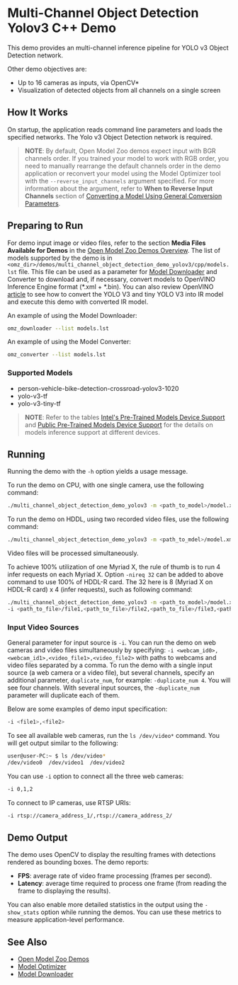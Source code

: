 # Multi-Channel Object Detection Yolov3 C++ Demo

This demo provides an multi-channel inference pipeline for YOLO v3 Object Detection network.

Other demo objectives are:

* Up to 16 cameras as inputs, via OpenCV*
* Visualization of detected objects from all channels on a single screen

## How It Works

On startup, the application reads command line parameters and loads the specified networks. The Yolo v3 Object Detection network is required.

> **NOTE**: By default, Open Model Zoo demos expect input with BGR channels order. If you trained your model to work with RGB order, you need to manually rearrange the default channels order in the demo application or reconvert your model using the Model Optimizer tool with the `--reverse_input_channels` argument specified. For more information about the argument, refer to **When to Reverse Input Channels** section of [Converting a Model Using General Conversion Parameters](https://docs.openvino.ai/latest/openvino_docs_MO_DG_prepare_model_convert_model_Converting_Model.html#general-conversion-parameters).

## Preparing to Run

For demo input image or video files, refer to the section **Media Files Available for Demos** in the [Open Model Zoo Demos Overview](../../README.md).
The list of models supported by the demo is in `<omz_dir>/demos/multi_channel_object_detection_demo_yolov3/cpp/models.lst` file.
This file can be used as a parameter for [Model Downloader](../../../tools/model_tools/README.md) and Converter to download and, if necessary, convert models to OpenVINO Inference Engine format (\*.xml + \*.bin). You can also review OpenVINO [article](https://docs.openvinotoolkit.org/latest/_docs_MO_DG_prepare_model_convert_model_tf_specific_Convert_YOLO_From_Tensorflow.html) to see how to convert the YOLO V3 and tiny YOLO V3 into IR model and execute this demo with converted IR model.

An example of using the Model Downloader:

```sh
omz_downloader --list models.lst
```

An example of using the Model Converter:

```sh
omz_converter --list models.lst
```

### Supported Models

* person-vehicle-bike-detection-crossroad-yolov3-1020
* yolo-v3-tf
* yolo-v3-tiny-tf

> **NOTE**: Refer to the tables [Intel's Pre-Trained Models Device Support](../../../models/intel/device_support.md) and [Public Pre-Trained Models Device Support](../../../models/public/device_support.md) for the details on models inference support at different devices.

## Running

Running the demo with the `-h` option yields a usage message.

To run the demo on CPU, with one single camera, use the following command:

```sh
./multi_channel_object_detection_demo_yolov3 -m <path_to_model>/model.xml -d CPU -i 0
```

To run the demo on HDDL, using two recorded video files, use the following command:

```sh
./multi_channel_object_detection_demo_yolov3 -m <path_to_mdel>/model.xml -d HDDL -i <path_to_file>/file1,<path_to_file>/file2
```

Video files will be processed simultaneously.

To achieve 100% utilization of one Myriad X, the rule of thumb is to run 4 infer requests on each Myriad X. Option `-nireq 32` can be added to above command to use 100% of HDDL-R card. The 32 here is 8 (Myriad X on HDDL-R card) x 4 (infer requests), such as following command:

```sh
./multi_channel_object_detection_demo_yolov3 -m <path_to_model>/model.xml -d HDDL
-i <path_to_file>/file1,<path_to_file>/file2,<path_to_file>/file3,<path_to_file>/file4 -nireq 32
```

### Input Video Sources

General parameter for input source is `-i`. You can run the demo on web cameras and video files simultaneously by specifying: `-i <webcam_id0>,<webcam_id1>,<video_file1>,<video_file2>` with paths to webcams and video files separated by a comma. To run the demo with a single input source (a web camera or a video file), but several channels, specify an additional parameter, `duplicate_num`, for example: `-duplicate_num 4`. You will see four channels. With several input sources, the `-duplicate_num` parameter will duplicate each of them.

Below are some examples of demo input specification:

```sh
-i <file1>,<file2>
```

To see all available web cameras, run the `ls /dev/video*` command. You will get output similar to the following:

```sh
user@user-PC:~ $ ls /dev/video*
/dev/video0  /dev/video1  /dev/video2
```

You can use `-i` option to connect all the three web cameras:

```sh
-i 0,1,2
```

To connect to IP cameras, use RTSP URIs:

```sh
-i rtsp://camera_address_1/,rtsp://camera_address_2/
```

## Demo Output

The demo uses OpenCV to display the resulting frames with detections rendered as bounding boxes. The demo reports:

* **FPS**: average rate of video frame processing (frames per second).
* **Latency**: average time required to process one frame (from reading the frame to displaying the results).

You can also enable more detailed statistics in the output using the `-show_stats` option while running the demos.
You can use these metrics to measure application-level performance.

## See Also

* [Open Model Zoo Demos](../../README.md)
* [Model Optimizer](https://docs.openvinotoolkit.org/latest/_docs_MO_DG_Deep_Learning_Model_Optimizer_DevGuide.html)
* [Model Downloader](../../../tools/model_tools/README.md)
